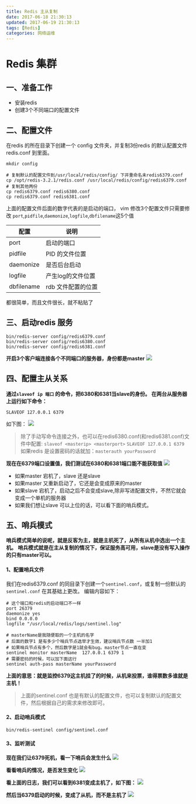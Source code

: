 ```yaml
---
title: Redis 主从复制
date: 2017-06-18 21:30:13
updated: 2017-06-19 21:30:13
tags: [Redis]
categories: 网络运维
---
```

# Redis 集群
## 一、准备工作
+ 安装redis
+ 创建3个不同端口的配置文件

## 二、配置文件
在redis 的所在目录下创建一个 config 文件夹，并复制3份redis 的默认配置文件redis.conf 到里面。
```
mkdir config

# 复制默认的配置文件到/usr/local/redis/config/ 下并重命名未redis6379.conf
cp /opt/redis-3.2.1/redis.conf /usr/local/redis/config/redis6379.conf
# 复制其他两份
cp redis6379.conf redis6380.conf
cp redis6379.conf redis6381.conf
```
上面的配置文件后面的数字代表的是启动的端口，
vim 修改3个配置文件只需要修改 `port`,`pidfile`,`daemonize`,`logfile`,`dbfilename`这5个值

|配置|说明|
|--|-- |
|port|启动的端口|
|pidfile|PID 的文件位置|
|daemonize|是否后台启动|
|logfile|产生log的文件位置|
|dbfilename|rdb 文件配置的位置|

都很简单，而且文件很长，就不粘贴了
## 三、启动redis 服务
```
bin/redis-server config/redis6379.conf
bin/redis-server config/redis6380.conf
bin/redis-server config/redis6381.conf
```
**开启3个客户端连接各个不同端口的服务器，身份都是master**
![](63519.png)
## 四、配置主从关系
**通过`slaveof ip 端口` 的命令，把6380和6381当slave的身份。
在两台从服务器上运行如下命令：**
```
SLAVEOF 127.0.0.1 6379
```
如下图：
![](04687.png)
> 除了手动写命令连接之外，也可以在redis6380.conf(和redis6381.conf)文件中配置:  `slaveof <masterip> <masterport>` 
> `SLAVEOF 127.0.0.1 6379`
> 如果redis 是设置密码的话就加：`masterauth yourPassword`

**现在在6379端口设置值，我们测试在6380和6381端口能不能获取值**
![](12938.png)

+ 如果master 宕机了，slave 还是slave
+ 如果master 又重新启动了，它还是会变成原来的master
+ 如果slave 宕机了，启动之后不会变成slave,除非写进配置文件，不然它就会变成一个单机的服务器
+ 如果我们想让slave 可以上位的话，可以看下面的哨兵模式。

## 五、哨兵模式
**哨兵模式简单的说呢，就是反客为主，就是主机死了，从所有从机中选出一个主机。**
**哨兵模式就是在主从复制的情况下，保证服务高可用，slave是没有写入操作的只有master可以。**
#### 1、配置哨兵文件
我们在redis6379.conf 的同目录下创建一个`sentinel.conf`，或复制一份默认的 `sentinel.conf` 在其基础上更改。
编辑内容如下：
```
# 这个端口和redis的启动端口不一样
port 26379
daemonize yes
bind 0.0.0.0
logfile "/usr/local/redis/logs/sentinel.log"

# masterName是我随便取的一个主机的名字
# 后面的数字1 是有多少个哨兵节点选举才生效，建议哨兵节点数 一半加1
# 如果哨兵节点有多个，然后数字是1就会有bug。master节点一直在变
sentinel monitor masterName  127.0.0.1 6379 1
# 需要密码的时候，可以加下面这行
sentinel auth-pass masterName yourPassword
```
**上面的意思：就是监控6379这主机挂了的时候，从机来投票，谁得票数多谁就是主机！**
> 上面的sentinel.conf 也是有默认的配置文件，也可以复制默认的配置文件，然后根据自己的需求来修改即可。

#### 2、启动哨兵模式
```
bin/redis-sentinel config/sentinel.conf
```
#### 3、监听测试
**现在我们让6379死机，看一下哨兵会发生什么**
![](39624.png)

**看看哨兵的情况，是否发生变化**
![](72549.png)

**看上面的日志，我们可以看到6381变成主机了，如下图：**
![](72583.png)

**然后当6379启动的时候，变成了从机，而不是主机了**
![](38065.png)

